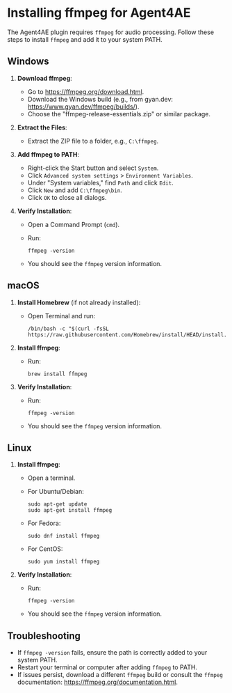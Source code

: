 # Installing ffmpeg for Agent4AE

The Agent4AE plugin requires `ffmpeg` for audio processing. Follow these steps to install `ffmpeg` and add it to your system PATH.

## Windows

1. **Download ffmpeg**:

   - Go to https://ffmpeg.org/download.html.
   - Download the Windows build (e.g., from gyan.dev: https://www.gyan.dev/ffmpeg/builds/).
   - Choose the "ffmpeg-release-essentials.zip" or similar package.

2. **Extract the Files**:

   - Extract the ZIP file to a folder, e.g., `C:\ffmpeg`.

3. **Add ffmpeg to PATH**:

   - Right-click the Start button and select `System`.
   - Click `Advanced system settings` &gt; `Environment Variables`.
   - Under "System variables," find `Path` and click `Edit`.
   - Click `New` and add `C:\ffmpeg\bin`.
   - Click `OK` to close all dialogs.

4. **Verify Installation**:

   - Open a Command Prompt (`cmd`).

   - Run:

     ```
     ffmpeg -version
     ```

   - You should see the `ffmpeg` version information.

## macOS

1. **Install Homebrew** (if not already installed):

   - Open Terminal and run:

     ```
     /bin/bash -c "$(curl -fsSL https://raw.githubusercontent.com/Homebrew/install/HEAD/install.sh)"
     ```

2. **Install ffmpeg**:

   - Run:

     ```
     brew install ffmpeg
     ```

3. **Verify Installation**:

   - Run:

     ```
     ffmpeg -version
     ```

   - You should see the `ffmpeg` version information.

## Linux

1. **Install ffmpeg**:

   - Open a terminal.

   - For Ubuntu/Debian:

     ```
     sudo apt-get update
     sudo apt-get install ffmpeg
     ```

   - For Fedora:

     ```
     sudo dnf install ffmpeg
     ```

   - For CentOS:

     ```
     sudo yum install ffmpeg
     ```

2. **Verify Installation**:

   - Run:

     ```
     ffmpeg -version
     ```

   - You should see the `ffmpeg` version information.

## Troubleshooting

- If `ffmpeg -version` fails, ensure the path is correctly added to your system PATH.
- Restart your terminal or computer after adding `ffmpeg` to PATH.
- If issues persist, download a different `ffmpeg` build or consult the `ffmpeg` documentation: https://ffmpeg.org/documentation.html.